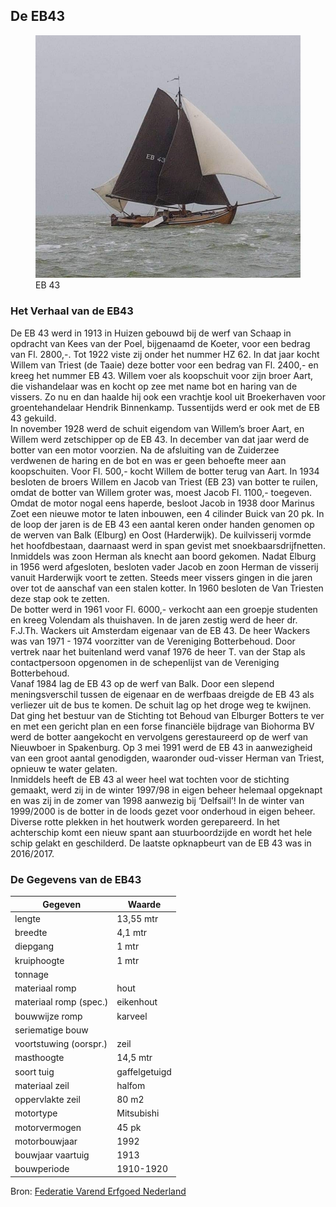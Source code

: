 ## De EB43

<figure id="foto_eb43">
    <img src="media/eb43.jpg" alt="EB 43">
    <figcaption>EB 43</figcaption>
</figure>

### Het Verhaal van de EB43

De EB 43 werd in 1913 in Huizen gebouwd bij de werf van Schaap in opdracht van Kees van der Poel, bijgenaamd de Koeter, voor een bedrag van Fl. 2800,-.
Tot 1922 viste zij onder het nummer HZ 62. In dat jaar kocht Willem van Triest (de Taaie) deze botter voor een bedrag van Fl. 2400,- en kreeg het nummer EB 43. Willem voer als koopschuit voor zijn broer Aart, die vishandelaar was en kocht op zee met name bot en haring van de vissers. Zo nu en dan haalde hij ook een vrachtje kool uit Broekerhaven voor groentehandelaar Hendrik Binnenkamp. Tussentijds werd er ook met de EB 43 gekuild.  
In november 1928 werd de schuit eigendom van Willem’s broer Aart, en Willem werd zetschipper op de EB 43. In december van dat jaar werd de botter van een motor voorzien.
Na de afsluiting van de Zuiderzee verdwenen de haring en de bot en was er geen behoefte meer aan koopschuiten. Voor Fl. 500,- kocht Willem de botter terug van Aart.
In 1934 besloten de broers Willem en Jacob van Triest (EB 23) van botter te ruilen, omdat de botter van Willem groter was, moest Jacob Fl. 1100,- toegeven.  
Omdat de motor nogal eens haperde, besloot Jacob in 1938 door Marinus Zoet een nieuwe motor te laten inbouwen, een 4 cilinder Buick van 20 pk.
In de loop der jaren is de EB 43 een aantal keren onder handen genomen op de werven van Balk (Elburg) en Oost (Harderwijk).
De kuilvisserij vormde het hoofdbestaan, daarnaast werd in span gevist met snoekbaarsdrijfnetten.
Inmiddels was zoon Herman als knecht aan boord gekomen. Nadat Elburg in 1956 werd afgesloten, besloten vader Jacob en zoon Herman de visserij vanuit Harderwijk voort te zetten.
Steeds meer vissers gingen in die jaren over tot de aanschaf van een stalen kotter. In 1960 besloten de Van Triesten deze stap ook te zetten.  
De botter werd in 1961 voor Fl. 6000,- verkocht aan een groepje studenten en kreeg Volendam als thuishaven.
In de jaren zestig werd de heer dr. F.J.Th. Wackers uit Amsterdam eigenaar van de EB 43. De heer Wackers was van 1971 - 1974 voorzitter van de Vereniging Botterbehoud.
Door vertrek naar het buitenland werd vanaf 1976 de heer T. van der Stap als contactpersoon opgenomen in de schepenlijst van de Vereniging Botterbehoud.  
Vanaf 1984 lag de EB 43 op de werf van Balk. Door een slepend meningsverschil tussen de eigenaar en de werfbaas dreigde de EB 43 als verliezer uit de bus te komen. De schuit lag op het droge weg te kwijnen.
Dat ging het bestuur van de Stichting tot Behoud van Elburger Botters te ver en met een gericht plan en een forse financiële bijdrage van Biohorma BV werd de botter aangekocht en vervolgens gerestaureerd op de werf van Nieuwboer in Spakenburg.
Op 3 mei 1991 werd de EB 43 in aanwezigheid van een groot aantal genodigden, waaronder oud-visser Herman van Triest, opnieuw te water gelaten.  
Inmiddels heeft de EB 43 al weer heel wat tochten voor de stichting gemaakt, werd zij in de winter 1997/98 in eigen beheer helemaal opgeknapt en was zij in de zomer van 1998 aanwezig bij ‘Delfsail’!
In de winter van 1999/2000 is de botter in de loods gezet voor onderhoud in eigen beheer. Diverse rotte plekken in het houtwerk worden gerepareerd. In het achterschip komt een nieuw spant aan stuurboordzijde en wordt het hele schip gelakt en geschilderd.
De laatste opknapbeurt van de EB 43 was in 2016/2017.

### De Gegevens van de EB43

| Gegeven                   | Waarde        |  
|---------------------------|---------------|   
| lengte 	                | 13,55  mtr    | 	 
| breedte 	                | 4,1    mtr    | 
| diepgang 	                | 1      mtr    | 		 
| kruiphoogte 	            | 1   	 mtr    | 	 
| tonnage 	                |    	        | 	
| materiaal romp 	        | hout 	        |  
| materiaal romp (spec.) 	| eikenhout     |  
| bouwwijze romp 	        | karveel 	    |  
| seriematige bouw 		    |               |  
| voortstuwing (oorspr.) 	| zeil          |   	 
| masthoogte 	            | 14,5   mtr    |
| soort tuig 	            | gaffelgetuigd |  	 
| materiaal zeil 	        | halfom        |   	 
| oppervlakte zeil 	        | 80 	 m2     |
| motortype 	            | Mitsubishi    |  	 
| motorvermogen             | 45 	 pk     | 
| motorbouwjaar 		    | 1992          |  
| bouwjaar vaartuig 	    | 1913 	        |  
| bouwperiode 	            | 1910-1920 	|   

Bron: [Federatie Varend Erfgoed Nederland](https://rven.info/schip.aspx?=502)


